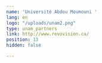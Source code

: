 ```yaml
---
name: 'Université Abdou Moumouni '
lang: en
logo: "/uploads/unam2.png"
type: unam_partners
link: http://www.revovision.ca/
position: 13
hidden: false

---
```

